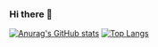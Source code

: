 ### Hi there 👋

[![Anurag's GitHub stats](https://github-readme-stats.vercel.app/api?username=jihunJeong&hide=stars&count_private=true&show_icons=true&theme=discord_old_blurple)](https://github.com/anuraghazra/github-readme-stats)
[![Top Langs](https://github-readme-stats.vercel.app/api/top-langs/?username=jihunJeong&layout=compact&theme=discord_old_blurple)](https://github.com/anuraghazra/github-readme-stats)
<!--
**jihunJeong/jihunjeong** is a ✨ _special_ ✨ repository because its `README.md` (this file) appears on your GitHub profile.

Here are some ideas to get you started:

- 🔭 I’m currently working on ...
- 🌱 I’m currently learning ...
- 👯 I’m looking to collaborate on ...
- 🤔 I’m looking for help with ...
- 💬 Ask me about ...
- 📫 How to reach me: ...
- 😄 Pronouns: ...
- ⚡ Fun fact: ...
-->
